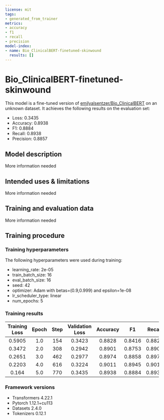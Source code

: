 ```yaml
---
license: mit
tags:
- generated_from_trainer
metrics:
- accuracy
- f1
- recall
- precision
model-index:
- name: Bio_ClinicalBERT-finetuned-skinwound
  results: []
---
```


<!-- This model card has been generated automatically according to the information the Trainer had access to. You
should probably proofread and complete it, then remove this comment. -->

# Bio_ClinicalBERT-finetuned-skinwound

This model is a fine-tuned version of [emilyalsentzer/Bio_ClinicalBERT](https://huggingface.co/emilyalsentzer/Bio_ClinicalBERT) on an unknown dataset.
It achieves the following results on the evaluation set:
- Loss: 0.3435
- Accuracy: 0.8938
- F1: 0.8884
- Recall: 0.8938
- Precision: 0.8857

## Model description

More information needed

## Intended uses & limitations

More information needed

## Training and evaluation data

More information needed

## Training procedure

### Training hyperparameters

The following hyperparameters were used during training:
- learning_rate: 2e-05
- train_batch_size: 16
- eval_batch_size: 16
- seed: 42
- optimizer: Adam with betas=(0.9,0.999) and epsilon=1e-08
- lr_scheduler_type: linear
- num_epochs: 5

### Training results

| Training Loss | Epoch | Step | Validation Loss | Accuracy | F1     | Recall | Precision |
|:-------------:|:-----:|:----:|:---------------:|:--------:|:------:|:------:|:---------:|
| 0.5905        | 1.0   | 154  | 0.3423          | 0.8828   | 0.8416 | 0.8828 | 0.8064    |
| 0.3472        | 2.0   | 308  | 0.2942          | 0.8901   | 0.8753 | 0.8901 | 0.8800    |
| 0.2651        | 3.0   | 462  | 0.2977          | 0.8974   | 0.8858 | 0.8974 | 0.8889    |
| 0.2203        | 4.0   | 616  | 0.3224          | 0.9011   | 0.8945 | 0.9011 | 0.8930    |
| 0.164         | 5.0   | 770  | 0.3435          | 0.8938   | 0.8884 | 0.8938 | 0.8857    |


### Framework versions

- Transformers 4.22.1
- Pytorch 1.12.1+cu113
- Datasets 2.4.0
- Tokenizers 0.12.1
